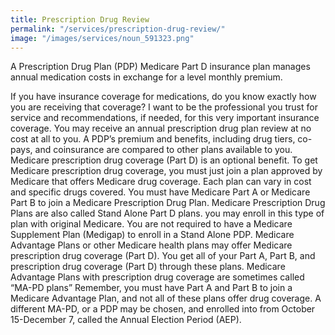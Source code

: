 ```yaml
---
title: Prescription Drug Review
permalink: "/services/prescription-drug-review/"
image: "/images/services/noun_591323.png"
---
```


A Prescription Drug Plan (PDP) Medicare Part D insurance plan manages annual medication costs in exchange for a level monthly premium. 

If you have insurance coverage for medications, do you know exactly how you are receiving that coverage? I want to be the professional you trust for service and recommendations, if needed, for this very important insurance coverage. You may receive an annual prescription drug plan review at no cost at all to you. A PDP’s premium and benefits, including drug tiers, co-pays, and coinsurance are compared to other plans available to you.
Medicare prescription drug coverage (Part D) is an optional benefit. To get Medicare prescription drug coverage, you must just join a plan approved by Medicare that offers Medicare drug coverage. Each plan can vary in cost and specific drugs covered. You must have Medicare Part A or Medicare Part B to join a Medicare Prescription Drug Plan. Medicare Prescription Drug Plans are also called Stand Alone Part D plans. you may enroll in this type of plan with original Medicare. You are not required to have a Medicare Supplement Plan (Medigap) to enroll in a Stand Alone PDP. Medicare Advantage Plans or other Medicare health plans may offer Medicare prescription drug coverage (Part D). You get all of your Part A, Part B, and prescription drug coverage (Part D) through these plans. Medicare Advantage Plans with prescription drug coverage are sometimes called “MA-PD plans” Remember, you must have Part A and Part B to join a Medicare Advantage Plan, and not all of these plans offer drug coverage. A different MA-PD, or a PDP may be chosen, and enrolled into from October 15-December 7, called the Annual Election Period (AEP).
